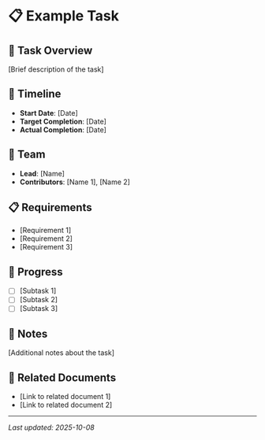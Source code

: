# 📋 Example Task

## 🎯 Task Overview

[Brief description of the task]

## 📅 Timeline

- **Start Date**: [Date]
- **Target Completion**: [Date]
- **Actual Completion**: [Date]

## 👥 Team

- **Lead**: [Name]
- **Contributors**: [Name 1], [Name 2]

## 📋 Requirements

- [Requirement 1]
- [Requirement 2]
- [Requirement 3]

## 🔄 Progress

- [ ] [Subtask 1]
- [ ] [Subtask 2]
- [ ] [Subtask 3]

## 📝 Notes

[Additional notes about the task]

## 🔗 Related Documents

- [Link to related document 1]
- [Link to related document 2]

---

*Last updated: 2025-10-08*
